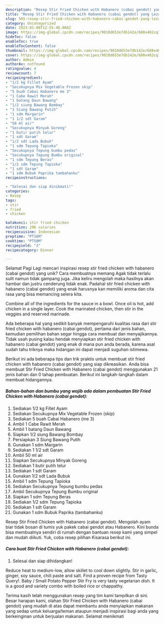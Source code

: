 ```yaml
---
description: "Resep Stir Fried Chicken with Habanero (cabai gendot) yang Lezat"
title: "Resep Stir Fried Chicken with Habanero (cabai gendot) yang Lezat"
slug: 565-resep-stir-fried-chicken-with-habanero-cabai-gendot-yang-lezat
category: Uncategorized
date: 2023-01-08T12:55:48.066Z
image: https://img-global.cpcdn.com/recipes/9010d653e7db142e/680x482cq70/stir-fried-chicken-with-habanero-cabai-gendot-foto-resep-utama.jpg
hideToc: false
enableToc: true
enableTocContent: false
thumbnail: https://img-global.cpcdn.com/recipes/9010d653e7db142e/680x482cq70/stir-fried-chicken-with-habanero-cabai-gendot-foto-resep-utama.jpg
cover: https://img-global.cpcdn.com/recipes/9010d653e7db142e/680x482cq70/stir-fried-chicken-with-habanero-cabai-gendot-foto-resep-utama.jpg
author: Admin
authorAv: notfound
ratingvalue: 4
reviewcount: 7
recipeingredient:
- "1/2 kg Fillet Ayam"
- "Secukupnya Mix Vegetable Frozen skip"
- "5 buah Cabai Habanero me 3"
- "1 Cabe Rawit Merah"
- "1 batang Daun Bawang"
- "1/2 siung Bawang Bombay"
- "3 Siung Bawang Putih"
- "1 sdm Margarin"
- "1 1/2 sdt Garam"
- "50 ml air"
- "Secukupnya Minyak Goreng"
- "1 butir putih telur"
- "1 sdt Garam"
- "1/2 sdt Lada Bubuk"
- "1 sdm Tepung Tapioka"
- "Secukupnya Tepung bumbu pedas"
- "Secukupnya Tepung Bumbu original"
- "1 sdm Tepung Beras"
- "1/2 sdm Tepung Tapioka"
- "1 sdt Garam"
- "1 sdm Bubuk Paprika tambahanku"
recipeinstructions:

- "Selesai dan siap dinikmati!"
categories:
- Resep
tags:
- stir
- fried
- chicken

katakunci: stir fried chicken 
nutrition: 296 calories
recipecuisine: Indonesian
preptime: "PT16M"
cooktime: "PT58M"
recipeyield: "3"
recipecategory: Dinner

---
```



Selamat Pagi Lagi mencari inspirasi resep stir fried chicken with habanero (cabai gendot) yang unik? Cara membuatnya memang Agak tidak terlalu sulit namun tidak gampang juga. Jika keliru mengolah maka hasilnya akan hambar dan justru cenderung tidak enak. Padahal stir fried chicken with habanero (cabai gendot) yang enak harusnya kan memiliki aroma dan cita rasa yang bisa memancing selera kita.


Combine all of the ingredients for the sauce in a bowl. Once oil is hot, add chicken in a single layer. Cook the marinated chicken, then stir in the veggies and reserved marinade.

Ada beberapa hal yang sedikit banyak mempengaruhi kualitas rasa dari stir fried chicken with habanero (cabai gendot), pertama dari jenis bahan, kemudian pemilihan bahan segar hingga cara membuat dan menyajikannya. Tidak usah pusing kalau hendak menyiapkan stir fried chicken with habanero (cabai gendot) yang enak di mana pun anda berada, karena asal sudah tahu triknya maka hidangan ini dapat menjadi suguhan istimewa.


Berikut ini ada beberapa tips dan trik praktis untuk membuat stir fried chicken with habanero (cabai gendot) yang siap dikreasikan. Anda bisa membuat Stir Fried Chicken with Habanero (cabai gendot) menggunakan 21 jenis bahan dan 0 tahap pembuatan. Berikut ini langkah-langkah dalam membuat hidangannya.

<!--inarticleads1-->

##### Bahan-bahan dan bumbu yang wajib ada dalam pembuatan Stir Fried Chicken with Habanero (cabai gendot):

1. Sediakan 1/2 kg Fillet Ayam
1. Sediakan Secukupnya Mix Vegetable Frozen (skip)
1. Sediakan 5 buah Cabai Habanero (me 3)
1. Ambil 1 Cabe Rawit Merah
1. Ambil 1 batang Daun Bawang
1. Siapkan 1/2 siung Bawang Bombay
1. Persiapkan 3 Siung Bawang Putih
1. Gunakan 1 sdm Margarin
1. Sediakan 1 1/2 sdt Garam
1. Ambil 50 ml air
1. Siapkan Secukupnya Minyak Goreng
1. Sediakan 1 butir putih telur
1. Sediakan 1 sdt Garam
1. Gunakan 1/2 sdt Lada Bubuk
1. Ambil 1 sdm Tepung Tapioka
1. Sediakan Secukupnya Tepung bumbu pedas
1. Ambil Secukupnya Tepung Bumbu original
1. Siapkan 1 sdm Tepung Beras
1. Sediakan 1/2 sdm Tepung Tapioka
1. Sediakan 1 sdt Garam
1. Gunakan 1 sdm Bubuk Paprika (tambahanku)


Resep Stir Fried Chicken with Habanero (cabai gendot). Mengolah ayam biar tidak bosan di tumis yuk pakek cabai gendot atau Habanero. Kini bunda bisa membuatnya sendiri di rumah dengan bantuan resep kami yang simpel dan mudah diikuti. Yuk, coba resep pilihan Kisarasa berikut ini. 

<!--inarticleads2-->

##### Cara buat Stir Fried Chicken with Habanero (cabai gendot):


1. Selesai dan siap dihidangkan!

Reduce heat to medium-low, allow skillet to cool down slightly. Stir in garlic, ginger, soy sauce, chili paste and salt. Find a proven recipe from Tasty Query!. Baby / Small Potato Pepper Stir Fry is very tasty vegetarian dish. It is a good and variety combo with boiled rice or chappathy. 

Terima kasih telah menggunakan resep yang tim kami tampilkan di sini. Besar harapan kami, olahan Stir Fried Chicken with Habanero (cabai gendot) yang mudah di atas dapat membantu anda menyiapkan makanan yang sedap untuk keluarga/teman ataupun menjadi inspirasi bagi anda yang berkeinginan untuk berjualan makanan. Selamat menikmati
